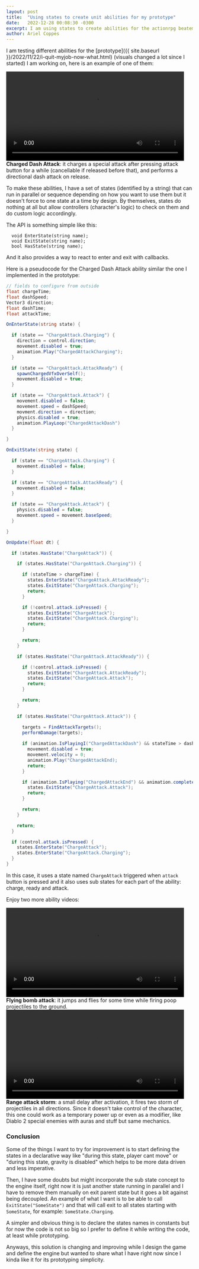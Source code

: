 ```yaml
---
layout: post
title:  "Using states to create unit abilities for my prototype"
date:   2022-12-28 00:08:30 -0300
excerpt: I am using states to create abilities for the actionrpg beatemup prototype I am working on and I share a bit of pseudocode to explain how. 
author: Ariel Coppes
---
```


I am testing different abilities for the [prototype]({{ site.baseurl }}/2022/11/22/i-quit-myjob-now-what.html) (visuals changed a lot since I started) I am working on, here is an example of one of them:

<div class="post-video">
<video width="480" controls autoplay>
  <source src="/assets/ability_chargedashattack1.mp4" type="video/mp4">
   Your browser does not support the video tag.
</video> 
<br/>
<strong>Charged Dash Attack</strong>: it charges a special attack after pressing attack button for a while (cancellable if released before that), and performs a directional dash attack on release.
</div>

To make these abilities, I have a set of states (identified by a string) that can run in parallel or sequence depending on how you want to use them but it doesn't force to one state at a time by design. By themselves, states do nothing at all but allow controllers (character's logic) to check on them and do custom logic accordingly. 

The API is something simple like this:

```
  void EnterState(string name);
  void ExitState(string name);
  bool HasState(string name);
```

And it also provides a way to react to enter and exit with callbacks.

Here is a pseudocode for the Charged Dash Attack ability similar the one I implemented in the prototype:

```c#
// fields to configure from outside
float chargeTime;
float dashSpeed;
Vector3 direction;
float dashTime;
float attackTime;

OnEnterState(string state) {

  if (state == "ChargeAttack.Charging") {
    direction = control.direction;
    movement.disabled = true;
    animation.Play("ChargedAttackCharging");
  }  

  if (state == "ChargeAttack.AttackReady") {
    spawnChargedVfxOverSelf();
    movement.disabled = true;
  }  

  if (state == "ChargeAttack.Attack") {
    movement.disabled = false;
    movement.speed = dashSpeed;
    movment.direction = direction;
    physics.disabled = true;
    animation.PlayLoop("ChargedAttackDash")
  }  

}

OnExitState(string state) {

  if (state == "ChargeAttack.Charging") {
    movement.disabled = false;
  }  

  if (state == "ChargeAttack.AttackReady") {
    movement.disabled = false;
  }  

  if (state == "ChargeAttack.Attack") {
    physics.disabled = false;
    movement.speed = movement.baseSpeed;
  }  

}

OnUpdate(float dt) {

  if (states.HasState("ChargeAttack")) {

    if (states.HasState("ChargeAttack.Charging")) {

      if (stateTime > chargeTime) {
        states.EnterState("ChargeAttack.AttackReady");
        states.ExitState("ChargeAttack.Charging");
        return;
      }

      if (!control.attack.isPressed) {
        states.ExitState("ChargeAttack");
        states.ExitState("ChargeAttack.Charging");
        return;
      }

      return;
    }

    if (states.HasState("ChargeAttack.AttackReady")) {

      if (!control.attack.isPressed) {
        states.ExitState("ChargeAttack.AttackReady");
        states.ExitState("ChargeAttack.Attack");
        return;
      }

      return;
    }

    if (states.HasState("ChargeAttack.Attack")) {

      targets = FindAttackTargets();
      performDamage(targets);
      
      if (animation.IsPlayingI("ChargedAttackDash") && stateTime > dashTime) {
        movement.disabled = true;
        movement.velocity = 0;
        animation.Play("ChargedAttackEnd);
        return;
      }

      if (animation.IsPlaying("ChargedAttackEnd") && animation.completed) {
        states.ExitState("ChargeAttack.Attack");
        return;
      }

      return;
    }

    return;
  }

  if (control.attack.isPressed) {
    states.EnterState("ChargeAttack");
    states.EnterState("ChargeAttack.Charging");
  }
}

```

In this case, it uses a state named `ChargeAttack` triggered when `attack` button is pressed and it also uses sub states for each part of the ability: charge, ready and attack.

Enjoy two more ability videos:

<div class="post-video">
<video width="480" controls>
  <source src="/assets/ability_flyingbomb1.mp4" type="video/mp4">
   Your browser does not support the video tag.
</video>
<br/>
<strong>Flying bomb attack</strong>: it jumps and flies for some time while firing poop projectiles to the ground.
</div>

<div class="post-video">
<video width="480" controls>
  <source src="/assets/special_rangesstorm_3.mp4" type="video/mp4">
   Your browser does not support the video tag.
</video> 
<br/>
<strong>Range attack storm</strong>: a small delay after activation, it fires two storm of projectiles in all directions. Since it doesn't take control of the character, this one could work as a temporary power up or even as a modifier, like Diablo 2 special enemies with auras and stuff but same mechanics.
</div>

### Conclusion

Some of the things I want to try for improvement is to start defining the states in a declarative way like "during this state, player cant move" or "during this state, gravity is disabled" which helps to be more data driven and less imperative. 

Then, I have some doubts but might incorporate the sub state concept to the engine itself, right now it is just another state running in parallel and I have to remove them manually on exit parent state but it goes a bit against being decoupled. An example of what I want is to be able to call `ExitState("SomeState")` and that will call exit to all states starting with `SomeState`, for example: `SomeState.Charging`.

A simpler and obvious thing is to declare the states names in constants but for now the code is not so big so I prefer to define it while writing the code, at least while prototyping.

Anyways, this solution is changing and improving while I design the game and define the engine but wanted to share what I have right now since I kinda like it for its prototyping simplicity.